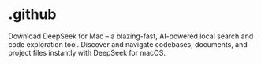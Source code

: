 # .github
Download DeepSeek for Mac – a blazing-fast, AI-powered local search and code exploration tool. Discover and navigate codebases, documents, and project files instantly with DeepSeek for macOS.
